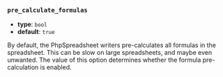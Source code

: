 ### `pre_calculate_formulas`

- **type**: `bool`
- **default**: `true`

By default, the PhpSpreadsheet writers pre-calculates all formulas in the spreadsheet.
This can be slow on large spreadsheets, and maybe even unwanted.
The value of this option determines whether the formula pre-calculation is enabled.
